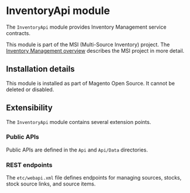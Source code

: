 # InventoryApi module

The `InventoryApi` module provides Inventory Management service contracts. 

This module is part of the MSI (Multi-Source Inventory) project. The 
[Inventory Management overview](https://devdocs.magento.com/guides/v2.3/inventory/index.html)
describes the MSI project in more detail.

## Installation details

This module is installed as part of Magento Open Source. It cannot be deleted or disabled.

## Extensibility

The `InventoryApi` module contains several extension points.

### Public APIs

Public APIs are defined in the `Api` and `Api/Data` directories.

### REST endpoints

The `etc/webapi.xml` file defines endpoints for managing sources, stocks, stock source links, and source items.

